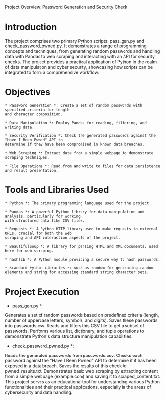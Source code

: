 Project Overview: Password Generation and Security Check

# Introduction #
The project comprises two primary Python scripts: pass_gen.py and check_password_pwned.py. 
It demonstrates a range of programming concepts and techniques, from generating random passwords 
and handling data with Pandas to web scraping and interacting with an API for security checks. 
The project provides a practical application of Python in the realm of data manipulation and cyber security, 
showcasing how scripts can be integrated to form a comprehensive workflow.

# Objectives #

    * Password Generation *: Create a set of random passwords with specified criteria for length 
    and character composition.

    * Data Manipulation *: Employ Pandas for reading, filtering, and writing data.

    * Security Verification *: Check the generated passwords against the "Have I Been Pwned" API to 
    determine if they have been compromised in known data breaches.

    * Web Scraping *: Extract data from a simple webpage to demonstrate scraping techniques.

    * File Operations *: Read from and write to files for data persistence and result presentation.

# Tools and Libraries Used #

    * Python *: The primary programming language used for the project.
    
    * Pandas *: A powerful Python library for data manipulation and analysis, particularly for working 
    with structured data like CSV files.
    
    * Requests *: A Python HTTP library used to make requests to external URLs, crucial for both the web 
    scraping and API interaction aspects of the project.
    
    * BeautifulSoup *: A library for parsing HTML and XML documents, used here for web scraping.
    
    * hashlib *: A Python module providing a secure way to hash passwords.
    
    * Standard Python Libraries *: Such as random for generating random elements and string for accessing standard string character sets.

# Project Execution #

* pass_gen.py *:

Generates a set of random passwords based on predefined criteria (length, number of uppercase letters, symbols, and digits).
Saves these passwords into passwords.csv.
Reads and filters this CSV file to get a subset of passwords.
Performs various list, dictionary, and tuple operations to demonstrate Python's data structure manipulation capabilities.

* check_password_pwned.py *:

Reads the generated passwords from passwords.csv.
Checks each password against the "Have I Been Pwned" API to determine if it has been exposed in a data breach.
Saves the results of this check to pwned_results.txt.
Demonstrates basic web scraping by extracting content from a simple webpage (example.com) and saving it to scraped_content.txt.
This project serves as an educational tool for understanding various Python functionalities and their practical applications, especially in the areas of cybersecurity and data handling.
